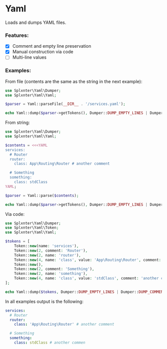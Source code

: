 Yaml
==============

Loads and dumps YAML files.

### Features:

- [x] Comment and empty line preservation
- [x] Manual construction via code
- [ ] Multi-line values

### Examples:

From file (contents are the same as the string in the next example):

```php
use Splxnter\Yaml\Dumper;
use Splxnter\Yaml\Yaml;

$parser = Yaml::parseFile(__DIR__ . '/services.yaml');

echo Yaml::dump($parser->getTokens(), Dumper::DUMP_EMPTY_LINES | Dumper::DUMP_COMMENTS);
```

From string:

```php
use Splxnter\Yaml\Dumper;
use Splxnter\Yaml\Yaml;

$contents = <<<YAML
services:
  # Router
  router:
    class: App\Routing\Router # another comment

  # Something
  something:
    class: stdClass
YAML;

$parser = Yaml::parse($contents);

echo Yaml::dump($parser->getTokens(), Dumper::DUMP_EMPTY_LINES | Dumper::DUMP_COMMENTS);
```

Via code:

```php
use Splxnter\Yaml\Dumper;
use Splxnter\Yaml\Token;
use Splxnter\Yaml\Yaml;

$tokens = [
    Token::new(name: 'services'),
    Token::new(2, comment: 'Router'),
    Token::new(2, name: 'router'),
    Token::new(4, name: 'class', value: 'App\Routing\Router', comment: 'another comment'),
    Token::new(),
    Token::new(2, comment: 'Something'),
    Token::new(2, name: 'something'),
    Token::new(4, name: 'class', value: 'stdClass', comment: 'another comment'),
];

echo Yaml::dump($tokens, Dumper::DUMP_EMPTY_LINES | Dumper::DUMP_COMMENTS);
```

In all examples output is the following:

```yaml
services:
  # Router
  router:
    class: 'App\Routing\Router' # another comment

  # Something
  something:
    class: stdClass # another commen
```
